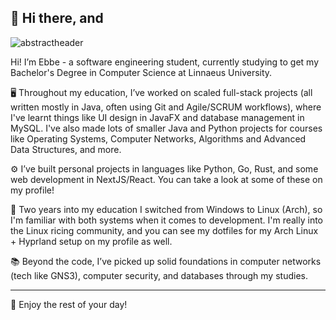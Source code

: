 ## 👋 Hi there, and
![abstractheader](https://github.com/user-attachments/assets/bfa9ce1c-8f42-4649-b7e9-d8781a4b36e2)

Hi! I’m Ebbe - a software engineering student, currently studying to get my Bachelor's Degree in Computer Science at Linnaeus University.

🖥️ Throughout my education, I’ve worked on scaled full-stack projects (all written mostly in Java, often using Git and Agile/SCRUM workflows), where I've learnt things like UI design in JavaFX and database management in MySQL. I've also made lots of smaller Java and Python projects for courses like Operating Systems, Computer Networks, Algorithms and Advanced Data Structures, and more.

⚙️ I’ve built personal projects in languages like Python, Go, Rust, and some web development in NextJS/React. You can take a look at some of these on my profile!

🐍 Two years into my education I switched from Windows to Linux (Arch), so I'm familiar with both systems when it comes to development. I'm really into the Linux ricing community, and you can see my dotfiles for my Arch Linux + Hyprland setup on my profile as well.

📚 Beyond the code, I’ve picked up solid foundations in computer networks (tech like GNS3), computer security, and databases through my studies.

---

🤝 Enjoy the rest of your day!
